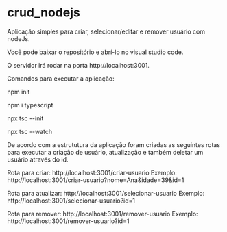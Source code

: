 # crud_nodejs
Aplicação simples para criar, selecionar/editar e remover usuário com nodeJs.

Você pode baixar o repositório e abrí-lo no visual studio code.

O servidor irá rodar na porta http://localhost:3001.

Comandos para executar a aplicação:

npm init

npm i typescript

npx tsc --init

npx tsc --watch

De acordo com a estrututura da aplicação foram criadas as seguintes rotas para executar a criação de usuário, atualização e também deletar um usuário através do id.

Rota para criar: http://localhost:3001/criar-usuario
Exemplo: http://localhost:3001/criar-usuario?nome=Ana&idade=39&id=1

Rota para atualizar: http://localhost:3001/selecionar-usuario
Exemplo: http://localhost:3001/selecionar-usuario?id=1

Rota para remover: http://localhost:3001/remover-usuario
Exemplo: http://localhost:3001/remover-usuario?id=1
